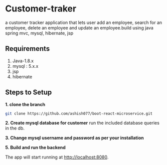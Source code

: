 # Customer-traker
a customer tracker application that lets user add an employee, search for an employee, delete an employee and update an employee.build using java spring mvc, mysql, hibernate, jsp
## Requirements
1. Java-1.8.x
2. mysql : 5.x.x
3. jsp
4. hibernate

## Steps to Setup

**1. clone the branch**
```bash
git clone https://github.com/ashish077/boot-react-microservice.git
```

**2. Create mysql database for customer**
run the included database queries in the db.


**3. Change mysql username and password as per your installation**



**5. Build and run the backend**



The app will start running at <http://localhost:8080>.

